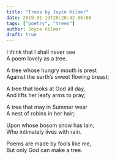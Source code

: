 ```yaml
---
title: "Trees by Joyce Kilmer"
date: 2019-01-13T20:28:42-06:00
tags: ["poetry", "trees"]
author: Joyce Kilmer
draft: true
---
```


I think that I shall never see  
A poem lovely as a tree.

A tree whose hungry mouth is prest  
Against the earth’s sweet flowing breast;

A tree that looks at God all day,  
And lifts her leafy arms to pray;

A tree that may in Summer wear  
A nest of robins in her hair;

Upon whose bosom snow has lain;  
Who intimately lives with rain.

Poems are made by fools like me,  
But only God can make a tree.
<!--stackedit_data:
eyJoaXN0b3J5IjpbLTE4MTYxMjAxNzBdfQ==
-->